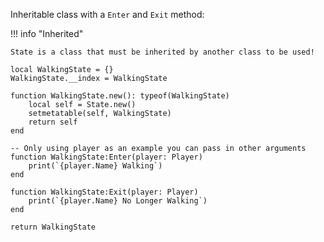 Inheritable class with a `Enter` and `Exit` method:

!!! info "Inherited"

    State is a class that must be inherited by another class to be used!

```luau title="Example State Class"
local WalkingState = {}
WalkingState.__index = WalkingState

function WalkingState.new(): typeof(WalkingState)
    local self = State.new()
    setmetatable(self, WalkingState)
    return self
end

-- Only using player as an example you can pass in other arguments
function WalkingState:Enter(player: Player)
    print(`{player.Name} Walking`)
end

function WalkingState:Exit(player: Player)
    print(`{player.Name} No Longer Walking`)
end

return WalkingState
```
